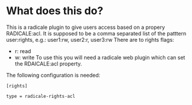 # What does this do?
This is a radicale plugin to give users access based on a propery RADICALE\:acl.
It is supposed to be a comma separated list of the patttern user\:rights, e.g.:
user1:rw, user2:r, user3:rw
There are to rights flags\:
- r: read
- w: write
To use this you will need a radicale web plugin which can set the RDAICALE\:acl property.

The following configuration is needed:

```
[rights]

type = radicale-rights-acl

```
